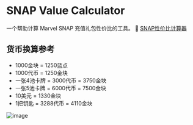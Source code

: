 # SNAP Value Calculator

一个帮助计算 Marvel SNAP 充值礼包性价比的工具。
🔗 [SNAP性价比计算器](https://zainzeen.github.io/SNAP-value-calculator/)

## 货币换算参考
- 1000金块 = 1250蓝点
- 1000代币 = 1250金块
- 一张4池卡牌 = 3000代币 = 3750金块
- 一张5池卡牌 = 6000代币 = 7500金块
- 10美元 = 1330金块
- 1把钥匙 = 3288代币 = 4110金块

![image](https://github.com/user-attachments/assets/f0b5eeca-491b-41ec-a321-f1e811785900)

